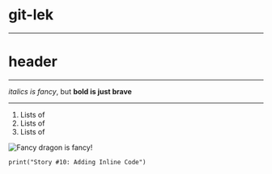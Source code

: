 # git-lek
---------------------------------------------
# header
*********************************************
*italics is fancy*, but **bold is just brave**
______________________________________________
1. Lists of
2. Lists of
3. Lists of

![Fancy dragon is fancy!](https://upload.wikimedia.org/wikipedia/commons/2/2b/Kali-dragon-icon.svg "Fancy dragon!")

`print("Story #10: Adding Inline Code")`
